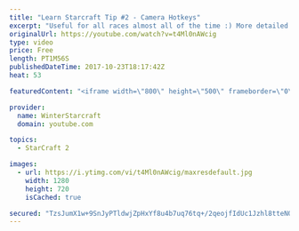 ```yaml
---
title: "Learn Starcraft Tip #2 - Camera Hotkeys"
excerpt: "Useful for all races almost all of the time :) More detailed guides/tutorials under the learn to play starcraft playlist."
originalUrl: https://youtube.com/watch?v=t4Ml0nAWcig
type: video
price: Free
length: PT1M56S
publishedDateTime: 2017-10-23T18:17:42Z
heat: 53

featuredContent: "<iframe width=\"800\" height=\"500\" frameborder=\"0\" src=\"https://www.youtube.com/embed/t4Ml0nAWcig\" allow=\"accelerometer; autoplay; encrypted-media; gyroscope; picture-in-picture\" allowfullscreen></iframe>"

provider:
  name: WinterStarcraft
  domain: youtube.com

topics:
  - StarCraft 2

images:
  - url: https://i.ytimg.com/vi/t4Ml0nAWcig/maxresdefault.jpg
    width: 1280
    height: 720
    isCached: true

secured: "TzsJumX1w+9SnJyPTldwjZpHxYf8u4b7uq76tq+/2qeojfIdUc1Jzhl8tteNOTEkBZj4qKck+5O6/kQho5Vd/XEIMqskdO6MjL7UoHmN5bIQHzo2RrUAiyCy92u584UUSu0S3PzIcV0C+PR3WgoSP71mTnGzf++7X3NP2Fv8b2ifUpzXY2n3zVwxiuwaFUkIAJ/2lU8PHnCgbMQjdF6f9y/HgZiL6mYEZM/bCQhouFqqVw4URqRpvsVMe/CJu4E9/OEErT5oPelLjDsnNpkr0+2YIjEXotpCpe4qy3KLHBW2j7Vbqv4QGVxo8Sb5hT6CYskEUH9UgZsDmJxa1xjLxfEkbB4kQ/nvQrx+9Aelqm4fa9Ouryy8wzOBYyywGIMlkUGVISQ5IXClLv+EiB9mmMVk76rjBtwtiAajVB1TjjU=;pkYnOM2prlYZEKCBRo1ALw=="
---
```


